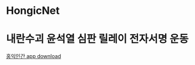 # HongicNet
# 내란수괴 윤석열 심판 릴레이 전자서명 운동


[홍익인간 app download](https://github.com/humanhongic/hongicnet/raw/refs/heads/main/app-release.apk)

